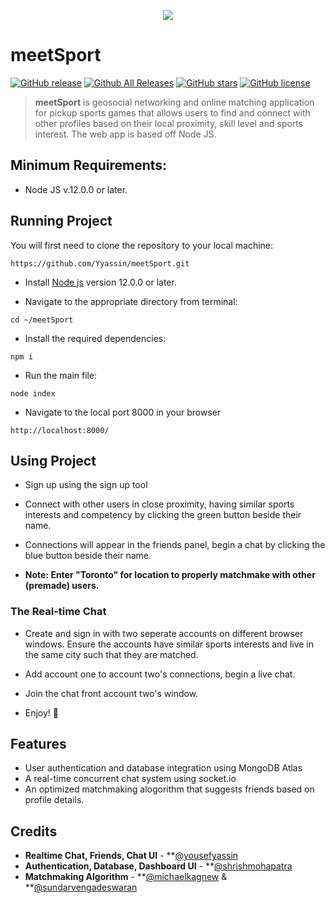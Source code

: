 <span title="meetSport Dashboard">
 <p align="center">
  <img src="https://i.imgur.com/lzhScNS.png">
 </p>
</span>

# meetSport
[![GitHub release](https://img.shields.io/github/v/release/Yyassin/meetSport.svg?colorB=97CA00?label=version)](https://github.com/Yyassin/meetSport/releases/latest) [![Github All Releases](https://img.shields.io/github/downloads/Yyassin/meetSport/total.svg?colorB=97CA00)](https://github.com/Yyassin/meetSport/releases) [![GitHub stars](https://img.shields.io/github/stars/Yyassin/meetSport.svg?colorB=007EC6)](https://github.com/Yyassin/meetSport/stargazers)  [![GitHub license](https://img.shields.io/badge/license-MIT-blue.svg)](https://raw.githubusercontent.com/Yyassin/meetSport/master/LICENSE)

> **meetSport** is geosocial networking and online matching application for pickup sports games that allows users to find and connect with other profiles based on their local proximity, skill level and sports interest. The web app is based off Node JS.

<!--- Supports all major media players, including full **Spotify**, **Google Play Music Desktop Player** and **Chrome/Firefox webplayer** support (thanks to **[@tjhrulz](https://github.com/tjhrulz)** and **[@khanhas](https://github.com/khanhas)**)  for the amazing plugins used in this skin). --->

## Minimum Requirements:
 - Node JS v.12.0.0 or later.
 
## Running Project
You will first need to clone the repository to your local machine:
```
https://github.com/Yyassin/meetSport.git
```

* Install [Node js](https://nodejs.org/en/) version 12.0.0 or later.

* Navigate to the appropriate directory from terminal:
```
cd ~/meetSport
```

* Install the required dependencies:
```
npm i
```

* Run the main file:
```
node index
```

* Navigate to the local port 8000 in your browser
```
http://localhost:8000/
```


## Using Project

* Sign up using the sign up tool

* Connect with other users in close proximity, having similar sports interests and competency by clicking the green button beside their name.

* Connections will appear in the friends panel, begin a chat by clicking the blue button beside their name.

* **Note: Enter "Toronto" for location to properly matchmake with other (premade) users.**

### The Real-time Chat

* Create and sign in with two seperate accounts on different browser windows. Ensure the accounts have similar sports interests and live in the same city such that they are matched.

* Add account one to account two's connections, begin a live chat. 

* Join the chat front account two's window.

 * Enjoy! 🎉


## Features
- User authentication and database integration using MongoDB Atlas
- A real-time concurrent chat system using socket.io
- An optimized matchmaking alogorithm that suggests friends based on profile details.


## Credits

- **Realtime Chat, Friends, Chat UI** - **[@yousefyassin](https://github.com/Yyassin) 
- **Authentication, Database, Dashboard UI** - **[@shrishmohapatra](https://github.com/shrish-mohapatra)
- **Matchmaking Algorithm** - **[@michaelkagnew](https://github.com/Michael-Kagnew) & **[@sundarvengadeswaran](https://github.com/SundarVenga)

